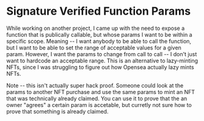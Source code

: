 # Signature Verified Function Params
While working on another project, I came up with the need to expose a function that is publically callable, but whose params I want to be within a specific scope. Meaning -- I want anybody to be able to call the function, but I want to be able to set the range of acceptable values for a given param. However, I want the params to change from call to call -- I don't just want to hardcode an acceptable range. This is an alternative to lazy-minting NFTs, since I was struggling to figure out how Opensea actually lazy mints NFTs.

Note -- this isn't actually super hack proof.
Someone could look at the params to another NFT purchase and use the same params to mint an NFT that was technically already claimed. You can use it to prove that the an owner "agrees" a certain param is accetable, but curretly not sure how to prove that something is already claimed.